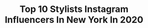 ---
title: Top 10 Stylists Instagram Influencers In New York In 2020
description: >-
  Find top stylists Instagram influencers in New York in 2020. Most popular hashtags: #fashion #stylist #model #mua.
platform: Instagram
profiles:
  - username: "jackmarinhair"
    fullname: >-
      Jack Marin
    location: "United States"
    followers: 28308
    engagement: 323
    commentsToLikes: 0.021260
    id: ck5zr7u21w2mx0i14uw3jrvp1
    verified: false
    hashtags: "#chicago, #chicagostyle, #fashionista, #chihuahua"
  - username: "juliaamorris"
    fullname: >-
      Julia Morris
    location: "United States"
    followers: 17321
    engagement: 337
    commentsToLikes: 0.018701
    id: ck5c4fgrc18qg0i11xuh87vvn
    verified: false
    hashtags: "#fashioneditorial, #fantasyart, #ellecover, #fashion"
  - username: "marinaingvarsson"
    fullname: >-
      Marina Ingvarsson
    location: "United States"
    followers: 112794
    engagement: 136
    commentsToLikes: 0.013996
    id: ck0vy5pny2d110i19y51ztofh
    verified: false
    hashtags: "#stylehint, #uniqlo, #uniqlou, #urbanistalife"
  - username: "victor.nadolsky"
    fullname: >-
      Victor Nadolsky
    location: "United States"
    followers: 22060
    engagement: 276
    commentsToLikes: 0.010837
    id: ck15rr1as99ly0i19xuq8fnop
    verified: false
    hashtags: "#blonde, #maneinterest, #citiesbesthairartists, #hairtutorial"
  - username: "binababic"
    fullname: >-
      BinaBabic • Makeup Artist 💄
    location: "United States"
    followers: 44696
    engagement: 145
    commentsToLikes: 0.017770
    id: ck0vz9lpt801u0i19234katzs
    verified: false
    hashtags: "#newyork, #myeverydayisyournever, #makeupbybinababic, #baddest"
  - username: "_richard_peterson"
    fullname: >-
      Petar Perovic
    location: "United States"
    followers: 134491
    engagement: 118
    commentsToLikes: 0.270203
    id: ck5hmubblmmzq0i11fb2ypzze
    verified: false
    hashtags: "#stayathome, #dubai, #stay, #sexy"
  - username: "jacfleurant"
    fullname: >-
      jac fleurant
    location: "United States"
    followers: 17158
    engagement: 134
    commentsToLikes: 0.029771
    id: ck55jd56fwsgw0i111hvwthc6
    verified: false
    hashtags: ""
  - username: "nora_russell_"
    fullname: >-
      Nora Russell
    location: "United States"
    followers: 5084
    engagement: 853
    commentsToLikes: 0.011995
    id: ck5hdel5an0df0i110ihnpsfy
    verified: false
    hashtags: "#fashioneditor, #editorialmakeup, #vanityteen, #fashioneditorial"
  - username: "hybridhues"
    fullname: >-
      Reva Bhatt
    location: "United States"
    followers: 9019
    engagement: 874
    commentsToLikes: 0.020081
    id: ck0ubn61nf09k0i19ghvxgdmh
    verified: false
    hashtags: "#ikat, #madeinindia, #35mm, #slowfashion"
  - username: "colinking"
    fullname: >-
      Colin King
    location: "United States"
    followers: 60047
    engagement: 395
    commentsToLikes: 0.030878
    id: ck0tv2oqr9oet0i195ro0kl1g
    verified: false
    hashtags: "#matthewwilliams, #stayhomestilllife, #boywithbranch, #livebeautiful"
---